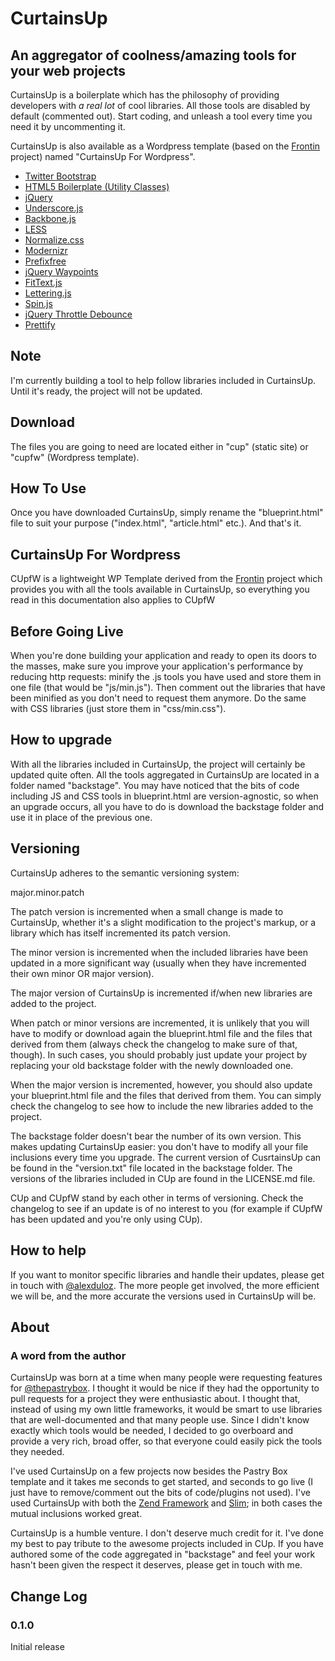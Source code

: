 # CurtainsUp

## An aggregator of coolness/amazing tools for your web projects

CurtainsUp is a boilerplate which has the philosophy of providing developers with *a real lot* of cool libraries. All those tools are disabled by default (commented out). Start coding, and unleash a tool every time you need it by uncommenting it. 

CurtainsUp is also available as a Wordpress template (based on the [Frontin](https://github.com/alexduloz/frontin) project) named "CurtainsUp For Wordpress".

<ul>
    <li><a href="http://twitter.github.com/bootstrap/" title="Twitter Bootstrap">Twitter Bootstrap</a></li>
    <li><a href="http://html5boilerplate.com/" title="HTML5 Boilerplate">HTML5 Boilerplate (Utility Classes)</a></li>
    <li><a href="http://jquery.org/" title="jQuery">jQuery</a></li>
    <li><a href="http://underscorejs.org" title="Underscore.js">Underscore.js</a></li>
    <li><a href="http://backbonejs.org" title="Backbone.js">Backbone.js</a></li>
    <li><a href="http://lesscss.org/" title="LESS">LESS</a></li>
    <li><a href="http://git.io/normalize" title="Normalize.css">Normalize.css</a></li>
    <li><a href="http://modernizr.com/" title="Modernizr">Modernizr</a></li>
    <li><a href="http://leaverou.github.com/prefixfree/" title="Prefixfree">Prefixfree</a></li>
    <li><a href="http://imakewebthings.com/jquery-waypoints/" title="jQuery Waypoints">jQuery Waypoints</a></li>
    <li><a href="http://fittextjs.com/" title="FitText.js">FitText.js</a></li>
    <li><a href="http://letteringjs.com/" title="Lettering.js">Lettering.js</a></li>
    <li><a href="http://fgnass.github.com/spin.js/" title="Spin.js">Spin.js</a></li>
    <li><a href="http://benalman.com/projects/jquery-throttle-debounce-plugin/" title="jQuery Throttle Debounce">jQuery Throttle Debounce</a></li>
    <li><a href="http://code.google.com/p/google-code-prettify/" title="Prettify">Prettify</a></li>
</ul>

## Note

I'm currently building a tool to help follow libraries included in CurtainsUp. Until it's ready, the project will not be updated.

## Download

The files you are going to need are located either in "cup" (static site) or "cupfw" (Wordpress template).

## How To Use

Once you have downloaded CurtainsUp, simply rename the "blueprint.html" file to suit your purpose ("index.html", "article.html" etc.). And that's it.

## CurtainsUp For Wordpress

CUpfW is a lightweight WP Template derived from the [Frontin](https://github.com/alexduloz/frontin) project which provides you with all the tools available in CurtainsUp, so everything you read in this documentation also applies to CUpfW

## Before Going Live

When you're done building your application and ready to open its doors to the masses, make sure you improve your application's performance by reducing http requests: minify the .js tools you have used and store them in one file (that would be "js/min.js"). Then comment out the libraries that have been minified as you don't need to request them anymore. Do the same with CSS libraries (just store them in "css/min.css").

## How to upgrade

With all the libraries included in CurtainsUp, the project will certainly be updated quite often. All the tools aggregated in CurtainsUp are located in a folder named "backstage". You may have noticed that the bits of code including JS and CSS tools in blueprint.html are version-agnostic, so when an upgrade occurs, all you have to do is download the backstage folder and use it in place of the previous one.


## Versioning
CurtainsUp adheres to the semantic versioning system: 

major.minor.patch

The patch version is incremented when a small change is made to CurtainsUp, whether it's a slight modification to the project's markup, or a library which has itself incremented its patch version.

The minor version is incremented when the included libraries have been updated in a more significant way (usually when they have incremented their own minor OR major version).

The major version of CurtainsUp is incremented if/when new libraries are added to the project.

When patch or minor versions are incremented, it is unlikely that you will have to modify or download again the blueprint.html file and the files that derived from them (always check the changelog to make sure of that, though). In such cases, you should probably just update your project by replacing your old backstage folder with the newly downloaded one.

When the major version is incremented, however, you should also update your blueprint.html file and the files that derived from them. You can simply check the changelog to see how to include the new libraries added to the project.

The backstage folder doesn't bear the number of its own version. This makes updating CurtainsUp easier: you don't have to modify all your file inclusions every time you upgrade. The current version of CusrtainsUp can be found in the "version.txt" file located in the backstage folder. The versions of the libraries included in CUp are found in the LICENSE.md file.

CUp and CUpfW stand by each other in terms of versioning. Check the changelog to see if an update is of no interest to you (for example if CUpfW has been updated and you're only using CUp).

## How to help

If you want to monitor specific libraries and handle their updates, please get in touch with [@alexduloz](https://twitter.com/alexduloz). The more people get involved, the more efficient we will be, and the more accurate the versions used in CurtainsUp will be.

## About

### A word from the author

CurtainsUp was born at a time when many people were requesting features for [@thepastrybox](https://twitter.com/thepastrybox). I thought it would be nice if they had the opportunity to pull requests for a project they were enthusiastic about. I thought that, instead of using my own little frameworks, it would be smart to use libraries that are well-documented and that many people use. Since I didn't know exactly which tools would be needed, I decided to go overboard and provide a very rich, broad offer, so that everyone could easily pick the tools they needed.

I've used CurtainsUp on a few projects now besides the Pastry Box template and it takes me seconds to get started, and seconds to go live (I just have to remove/comment out the bits of code/plugins not used). I've used CurtainsUp with both the [Zend Framework](http://framework.zend.com/) and [Slim](http://www.slimframework.com/); in both cases the mutual inclusions worked great.

CurtainsUp is a humble venture. I don't deserve much credit for it. I've done my best to pay tribute to the awesome projects included in CUp. If you have authored some of the code aggregated in "backstage" and feel your work hasn't been given the respect it deserves, please get in touch with me.

## Change Log

### 0.1.0

Initial release